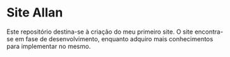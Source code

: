 # Site Allan

Este repositório destina-se à criação do meu primeiro site. O site encontra-se em fase de desenvolvimento, enquanto adquiro mais conhecimentos para implementar no mesmo.
